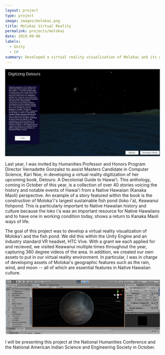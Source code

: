 ```yaml
---
layout: project
type: project
image: images/molokai.png
title: Molokai Virtual Reality
permalink: projects/molokai
date: 2019-09-06
labels:
  - Unity
  - C#
summary: Developed a virtual reality visualization of Molokai and its geographic features.
---
```


<img class="ui medium right floated rounded image" src="/images/molokai.png">

Last year, I was invited by Humanities Professor and Honors Program Director Vernadette Gonzalez to assist Masters Candidate in Computer Science, Kari Noe, in developing a virtual reality digitization of her upcoming book, Detours: A Decolonial Guide to Hawai'i. This anthology, coming in October of this year, is a collection of over 40 stories voicing the history and notable events of Hawai'i from a  Native Hawaiian (Kanaka Maoli) perspective. An example of a story featured within the book is the construction of Moloka'i's largest sustainable fish pond (loko i'a), Keawanui fishpond. This is particularly important to Native Hawaiian history and culture because the loko i'a was an important resource for Native Hawaiians and to have one in working condition today, shows a return to Kanaka Maoli ways of life.

The goal of this project was to develop a virtual reality visualization of Moloka'i and the fish pond. We did this within the Unity Engine and an industry standard VR headset, HTC Vive. With a grant we each applied for and recieved, we visited Keawanui multiple times throughout the year, capturing 360 degree videos of the area. In addition, we created our own assets to put in our virtual reality environment. In particular, I was in charge of developing assets of Molokai's geographic features such as the rain, wind, and moon -- all of which are essential features in Native Hawaiian culture. 

<img class="ui small left floated rounded image" src="/images/moon.png">

I will be presenting this project at the National Humanities Conference and the National American Indian Science and Engineering Society in October.
